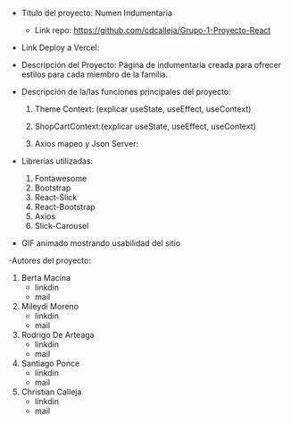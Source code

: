  - Titulo del proyecto: Numen Indumentaria
    - Link repo: https://github.com/cdcalleja/Grupo-1-Proyecto-React

 - Link Deploy a Vercel:

 - Descripción del Proyecto: Página de indumentaria creada para ofrecer estilos para cada miembro de la familia.

 - Descripción de la/las funciones principales del proyecto: 

      1) Theme Context: (explicar useState, useEffect, useContext)

      2) ShopCartContext:(explicar useState, useEffect, useContext)

      3) Axios mapeo y Json Server:

 - Librerias utilizadas:
  
    1) Fontawesome
    2) Bootstrap
    3) React-Slick
    4) React-Bootstrap
    5) Axios
    6) Slick-Carousel

- GIF animado mostrando usabilidad del sitio

-Autores del proyecto:
  1)  Berta Macina
      * linkdin
      * mail
  2)  Mileydi Moreno
      * linkdin
      * mail
  3)  Rodrigo De Arteaga
      * linkdin
      * mail
  4)  Santiago Ponce
      * linkdin
      * mail
  5)  Christian Calleja
      * linkdin
      * mail






